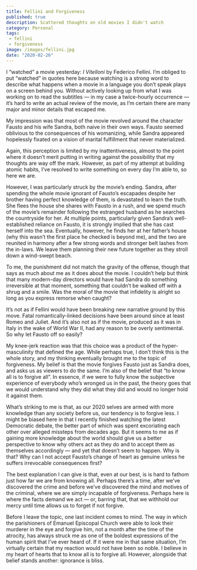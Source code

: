 ```yaml
---
title: Fellini and Forgiveness
published: true
description: Scattered thoughts on old movies I didn't watch
category: Personal
tags:
 - fellini
 - forgiveness
image: /images/fellini.jpg
date: "2020-02-26"
---
```


I “watched” a movie yesterday: _I Vitelloni_ by Federico Fellini. I’m obliged to put “watched” in quotes here because watching is a strong word to describe what happens when a movie in a language you don’t speak plays on a screen behind you. Without actively looking up from what I was working on to read the subtitles — in my case a twice-hourly occurrence — it’s hard to write an actual review of the movie, as I’m certain there are many major and minor details that escaped me. 

My impression was that most of the movie revolved around the character Fausto and his wife Sandra, both naive in their own ways. Fausto seemed oblivious to the consequences of his womanizing, while Sandra appeared hopelessly fixated on a vision of marital fulfillment that never materialized. 

Again, this perception is limited by my inattentiveness, almost to the point where it doesn’t merit putting in writing against the possibility that my thoughts are way off the mark. However, as part of my attempt at building atomic habits, I’ve resolved to write something on every day I’m able to, so here we are.

However, I was particularly struck by the movie’s ending. Sandra, after spending the whole movie ignorant of Fausto’s escapades despite her brother having perfect knowledge of them, is devastated to learn the truth. She flees the house she shares with Fausto in a rush, and we spend much of the movie’s remainder following the estranged husband as he searches the countryside for her. At multiple points, particularly given Sandra’s well-established reliance on Fausto, it is strongly implied that she has cast herself into the sea. Eventually, however, he finds her at her father’s house (why this wasn’t the first place he checked is beyond me), and the two are reunited in harmony after a few strong words and stronger belt lashes from the in-laws. We leave them planning their new future together as they stroll down a wind-swept beach.

To me, the punishment did not match the gravity of the offense, though that says as much about me as it does about the movie. I couldn’t help but think that many modern-day directors would have had Sandra do something irreversible at that moment, something that couldn’t be walked off with a shrug and a smile. Was the moral of the movie that infidelity is alright so long as you express remorse when caught?

It’s not as if Fellini would have been breaking new narrative ground by this move. Fatal romantically-linked decisions have been around since at least Romeo and Juliet. And it’s also not as if the movie, produced as it was in Italy in the wake of World War II, had any reason to be overly sentimental. So why let Fausto off so easily?

My knee-jerk reaction was that this choice was a product of the hyper-masculinity that defined the age. While perhaps true, I don’t think this is the whole story, and my thinking eventually brought me to the topic of forgiveness. My belief is that the movie forgives Fausto just as Sandra does, and asks us as viewers to do the same. I’m also of the belief that “to know all is to forgive all”. In essence, if we were to fully know the subjective experience of everybody who’s wronged us in the past, the theory goes that we would understand why they did what they did and would no longer hold it against them. 

What’s striking to me is that, as our 2020 selves are armed with more knowledge than any society before us, our tendency is to forgive less. I might be biased here in that I recently finished watching the latest Democratic debate, the better part of which was spent excoriating each other over alleged missteps from decades ago. But it seems to me as if gaining more knowledge about the world should give us a better perspective to know why others act as they do and to accept them as themselves accordingly — and yet that doesn’t seem to happen. Why is that? Why can I not accept Fausto’s change of heart as genuine unless he suffers irrevocable consequences first?

The best explanation I can give is that, even at our best, is is hard to fathom just how far we are from knowing all. Perhaps there’s a time, after we’ve discovered the crime and before we’ve discovered the mind and motives of the criminal, where we are simply incapable of forgiveness. Perhaps here is where the facts demand we act — or, barring that, that we withhold our mercy until time allows us to forget if not forgive. 

Before I leave the topic, one last incident comes to mind. The way in which the parishioners of Emanuel Episcopal Church were able to look their murderer in the eye and forgive him, not a month after the time of the atrocity, has always struck me as one of the boldest expressions of the human spirit that I’ve ever heard of. If it were me in that same situation, I’m virtually certain that my reaction would not have been so noble. I believe in my heart of hearts that to know all is to forgive all. However, alongside that belief stands another: ignorance is bliss.